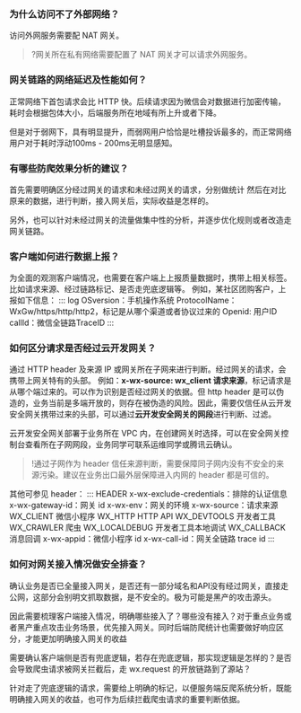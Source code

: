 [](id:q1)
### 为什么访问不了外部网络？

访问外网服务需要配 NAT 网关。

>?网关所在私有网络需要配置了 NAT 网关才可以请求外网服务。


[](id:q2)
### 网关链路的网络延迟及性能如何？

正常网络下首包请求会比 HTTP 快。后续请求因为微信会对数据进行加密传输，耗时会根据包体大小，后端服务所在地域有所上升或者下降。

但是对于弱网下，具有明显提升，而弱网用户恰恰是吐槽投诉最多的，而正常网络用户对于耗时浮动100ms - 200ms无明显感知。



[](id:q3)
### 有哪些防爬效果分析的建议？

首先需要明确区分经过网关的请求和未经过网关的请求，分别做统计
然后在对比原来的数据，进行判断，接入网关后，实际收益是怎样的。

另外，也可以针对未经过网关的流量做集中性的分析，并逐步优化规则或者改造走网关链路。

[](id:q4)
### 客户端如何进行数据上报？

为全面的观测客户端情况，也需要在客户端上上报质量数据时，携带上相关标签。比如请求来源、经过链路标记、是否走兜底逻辑等。
例如，某社区团购客户，上报如下信息：
<dx-codeblock>
:::  log
OSversion：手机操作系统
ProtocolName：WxGw/https/http/http2，标记是从哪个渠道或者协议过来的
Openid: 用户ID
callId：微信全链路TraceID
:::
</dx-codeblock>


[](id:q5)
### 如何区分请求是否经过云开发网关？

通过 HTTP header 及来源 IP 或网关所在子网来进行判断。经过网关的请求，会携带上网关特有的头部。
例如：**x-wx-source: wx_client 请求来源**，标记请求是从哪个端过来的。可以作为识别是否经过网关的依据。但 http header 是可以伪造的，业务当前是多端开放的，则存在被伪造的风险。因此，需要仅信任从云开发安全网关携带过来的头部，可以通过**云开发安全网关的网段**进行判断、过滤。

云开发安全网关部署于业务所在 VPC 内，在创建网关时选择，可以在安全网关控制台查看所在子网网段，业务同学可联系运维同学或腾讯云确认。

>!通过子网作为 header 信任来源判断，需要保障同子网内没有不安全的来源污染。建议在业务出口最外层保障进入内网的 header 都是可信的。

其他可参见 header：
<dx-codeblock>
:::  HEADER
x-wx-exclude-credentials：排除的认证信息
x-wx-gateway-id：网关 id
x-wx-env：网关的环境
x-wx-source：请求来源
WX_CLIENT 微信小程序
    WX_HTTP HTTP API
    WX_DEVTOOLS 开发者工具
    WX_CRAWLER 爬虫
    WX_LOCALDEBUG 开发者工具本地调试
    WX_CALLBACK 消息回调
x-wx-appid：微信小程序 id
x-wx-call-id：网关全链路 trace id
:::
</dx-codeblock>

[](id:q6)
### 如何对网关接入情况做安全排查？

确认业务是否已全量接入网关，是否还有一部分域名和API没有经过网关，直接走公网，这部分会别明文抓取数据，是不安全的。极为可能是黑产的攻击源头。

因此需要梳理客户端接入情况，明确哪些接入了？哪些没有接入？对于重点业务或者黑产重点攻击业务场景，优先接入网关。同时后端防爬统计也需要做好响应区分，才能更加明确接入网关的收益

需要确认客户端侧是否有兜底逻辑，若存在兜底逻辑，那实现逻辑是怎样的？是否会导致爬虫请求被网关拦截后，走 wx.request 的开放链路到了源站？

针对走了兜底逻辑的请求，需要给上明确的标记，以便服务端反爬系统分析，既能明确接入网关的收益，也可作为后续拦截爬虫请求的重要判断依据。



